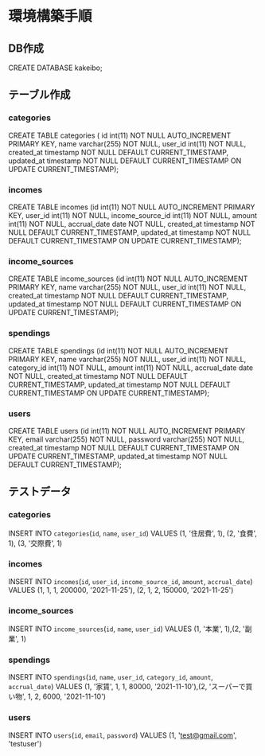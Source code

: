 # 環境構築手順

## DB作成
CREATE DATABASE kakeibo;

## テーブル作成
### categories
CREATE TABLE categories ( id int(11) NOT NULL AUTO_INCREMENT PRIMARY KEY, name varchar(255) NOT NULL, user_id int(11) NOT NULL, created_at timestamp NOT NULL DEFAULT CURRENT_TIMESTAMP, updated_at timestamp NOT NULL DEFAULT CURRENT_TIMESTAMP ON UPDATE CURRENT_TIMESTAMP);

### incomes
CREATE TABLE incomes (id int(11) NOT NULL AUTO_INCREMENT PRIMARY KEY, user_id int(11) NOT NULL, income_source_id int(11) NOT NULL, amount int(11) NOT NULL, accrual_date date NOT NULL, created_at timestamp NOT NULL DEFAULT CURRENT_TIMESTAMP, updated_at timestamp NOT NULL DEFAULT CURRENT_TIMESTAMP ON UPDATE CURRENT_TIMESTAMP);

### income_sources
CREATE TABLE income_sources (id int(11) NOT NULL AUTO_INCREMENT PRIMARY KEY, name varchar(255) NOT NULL, user_id int(11) NOT NULL, created_at timestamp NOT NULL DEFAULT CURRENT_TIMESTAMP, updated_at timestamp NOT NULL DEFAULT CURRENT_TIMESTAMP ON UPDATE CURRENT_TIMESTAMP);

### spendings
CREATE TABLE spendings (id int(11) NOT NULL AUTO_INCREMENT PRIMARY KEY, name varchar(255) NOT NULL, user_id int(11) NOT NULL, category_id int(11) NOT NULL, amount int(11) NOT NULL, accrual_date date NOT NULL, created_at timestamp NOT NULL DEFAULT CURRENT_TIMESTAMP, updated_at timestamp NOT NULL DEFAULT CURRENT_TIMESTAMP ON UPDATE CURRENT_TIMESTAMP);

### users
CREATE TABLE users (id int(11) NOT NULL AUTO_INCREMENT PRIMARY KEY, email varchar(255) NOT NULL, password varchar(255) NOT NULL, created_at timestamp NOT NULL DEFAULT CURRENT_TIMESTAMP ON UPDATE CURRENT_TIMESTAMP, updated_at timestamp NOT NULL DEFAULT CURRENT_TIMESTAMP);


## テストデータ
### categories
INSERT INTO `categories`(`id`, `name`, `user_id`) VALUES (1, '住居費', 1), (2, '食費', 1), (3, '交際費', 1)
### incomes
INSERT INTO `incomes`(`id`, `user_id`, `income_source_id`, `amount`, `accrual_date`) VALUES (1, 1, 1, 200000, '2021-11-25'), (2, 1, 2, 150000, '2021-11-25')
### income_sources
INSERT INTO `income_sources`(`id`, `name`, `user_id`) VALUES (1, '本業', 1),(2, '副業', 1)
### spendings
INSERT INTO `spendings`(`id`, `name`, `user_id`, `category_id`, `amount`, `accrual_date`) VALUES (1, '家賃', 1, 1, 80000, '2021-11-10'),(2, 'スーパーで買い物', 1, 2, 6000, '2021-11-10')
### users
INSERT INTO `users`(`id`, `email`, `password`) VALUES (1, 'test@gmail.com', 'testuser')